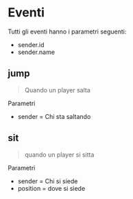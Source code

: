 # Eventi

Tutti gli eventi hanno i parametri seguenti:

* sender.id
* sender.name

## jump
> Quando un player salta

Parametri
  * sender = Chi sta saltando

## sit
> quando un player si sitta

Parametri
 * sender = Chi si siede
 * position = dove si siede
